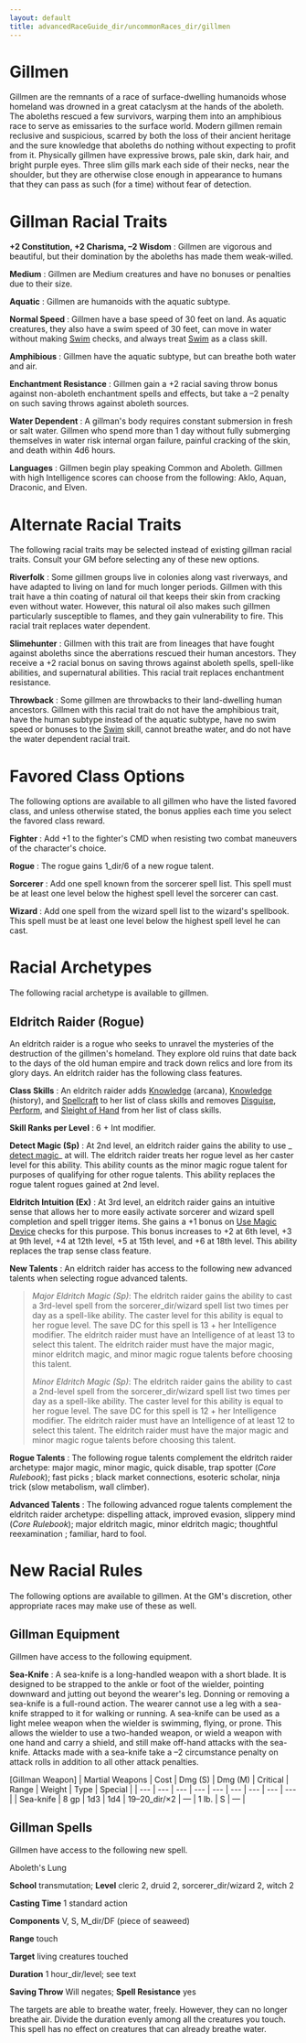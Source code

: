 ```yaml
---
layout: default
title: advancedRaceGuide_dir/uncommonRaces_dir/gillmen
---
```

# Gillmen

Gillmen are the remnants of a race of surface-dwelling humanoids whose homeland was drowned in a great cataclysm at the hands of the aboleth. The aboleths rescued a few survivors, warping them into an amphibious race to serve as emissaries to the surface world. Modern gillmen remain reclusive and suspicious, scarred by both the loss of their ancient heritage and the sure knowledge that aboleths do nothing without expecting to profit from it. Physically gillmen have expressive brows, pale skin, dark hair, and bright purple eyes. Three slim gills mark each side of their necks, near the shoulder, but they are otherwise close enough in appearance to humans that they can pass as such (for a time) without fear of detection.

# Gillman Racial Traits

**+2 Constitution, +2 Charisma, –2 Wisdom** : Gillmen are vigorous and beautiful, but their domination by the aboleths has made them weak-willed.

**Medium** : Gillmen are Medium creatures and have no bonuses or penalties due to their size.

**Aquatic** : Gillmen are humanoids with the aquatic subtype.

**Normal Speed** : Gillmen have a base speed of 30 feet on land. As aquatic creatures, they also have a swim speed of 30 feet, can move in water without making [Swim](skills_dir/swim#_swim) checks, and always treat [Swim](skills_dir/swim#_swim) as a class skill.

**Amphibious** : Gillmen have the aquatic subtype, but can breathe both water and air.

**Enchantment Resistance** : Gillmen gain a +2 racial saving throw bonus against non-aboleth enchantment spells and effects, but take a –2 penalty on such saving throws against aboleth sources.

**Water Dependent** : A gillman's body requires constant submersion in fresh or salt water. Gillmen who spend more than 1 day without fully submerging themselves in water risk internal organ failure, painful cracking of the skin, and death within 4d6 hours.

**Languages** : Gillmen begin play speaking Common and Aboleth. Gillmen with high Intelligence scores can choose from the following: Aklo, Aquan, Draconic, and Elven.

# Alternate Racial Traits

The following racial traits may be selected instead of existing gillman racial traits. Consult your GM before selecting any of these new options.

**Riverfolk** : Some gillmen groups live in colonies along vast riverways, and have adapted to living on land for much longer periods. Gillmen with this trait have a thin coating of natural oil that keeps their skin from cracking even without water. However, this natural oil also makes such gillmen particularly susceptible to flames, and they gain vulnerability to fire. This racial trait replaces water dependent.

**Slimehunter** : Gillmen with this trait are from lineages that have fought against aboleths since the aberrations rescued their human ancestors. They receive a +2 racial bonus on saving throws against aboleth spells, spell-like abilities, and supernatural abilities. This racial trait replaces enchantment resistance.

**Throwback** : Some gillmen are throwbacks to their land-dwelling human ancestors. Gillmen with this racial trait do not have the amphibious trait, have the human subtype instead of the aquatic subtype, have no swim speed or bonuses to the [Swim](skills_dir/swim#_swim) skill, cannot breathe water, and do not have the water dependent racial trait.

# Favored Class Options

The following options are available to all gillmen who have the listed favored class, and unless otherwise stated, the bonus applies each time you select the favored class reward.

**Fighter** : Add +1 to the fighter's CMD when resisting two combat maneuvers of the character's choice.

**Rogue** : The rogue gains 1_dir/6 of a new rogue talent.

**Sorcerer** : Add one spell known from the sorcerer spell list. This spell must be at least one level below the highest spell level the sorcerer can cast.

**Wizard** : Add one spell from the wizard spell list to the wizard's spellbook. This spell must be at least one level below the highest spell level he can cast.

# Racial Archetypes

The following racial archetype is available to gillmen.

## Eldritch Raider (Rogue)

An eldritch raider is a rogue who seeks to unravel the mysteries of the destruction of the gillmen's homeland. They explore old ruins that date back to the days of the old human empire and track down relics and lore from its glory days. An eldritch raider has the following class features.

**Class Skills** : An eldritch raider adds [Knowledge](skills_dir/knowledge#_knowledge) (arcana), [Knowledge](skills_dir/knowledge#_knowledge) (history), and [Spellcraft](skills_dir/spellcraft#_spellcraft) to her list of class skills and removes [Disguise](skills_dir/disguise#_disguise), [Perform](skills_dir/perform#_perform), and [Sleight of Hand](skills_dir/sleightOfHand#_sleight-of-hand) from her list of class skills.

**Skill Ranks per Level** : 6 + Int modifier.

**Detect Magic (Sp)** : At 2nd level, an eldritch raider gains the ability to use _ [detect magic](spells_dir/detectMagic#_detect-magic)_ at will. The eldritch raider treats her rogue level as her caster level for this ability. This ability counts as the minor magic rogue talent for purposes of qualifying for other rogue talents. This ability replaces the rogue talent rogues gained at 2nd level.

**Eldritch Intuition (Ex)** : At 3rd level, an eldritch raider gains an intuitive sense that allows her to more easily activate sorcerer and wizard spell completion and spell trigger items. She gains a +1 bonus on [Use Magic Device](skills_dir/useMagicDevice#_use-magic-device) checks for this purpose. This bonus increases to +2 at 6th level, +3 at 9th level, +4 at 12th level, +5 at 15th level, and +6 at 18th level. This ability replaces the trap sense class feature.

**New Talents** : An eldritch raider has access to the following new advanced talents when selecting rogue advanced talents.

> _Major Eldritch Magic (Sp)_: The eldritch raider gains the ability to cast a 3rd-level spell from the sorcerer_dir/wizard spell list two times per day as a spell-like ability. The caster level for this ability is equal to her rogue level. The save DC for this spell is 13 + her Intelligence modifier. The eldritch raider must have an Intelligence of at least 13 to select this talent. The eldritch raider must have the major magic, minor eldritch magic, and minor magic rogue talents before choosing this talent.
> 
> _Minor Eldritch Magic (Sp)_: The eldritch raider gains the ability to cast a 2nd-level spell from the sorcerer_dir/wizard spell list two times per day as a spell-like ability. The caster level for this ability is equal to her rogue level. The save DC for this spell is 12 + her Intelligence modifier. The eldritch raider must have an Intelligence of at least 12 to select this talent. The eldritch raider must have the major magic and minor magic rogue talents before choosing this talent.

**Rogue Talents** : The following rogue talents complement the eldritch raider archetype: major magic, minor magic, quick disable, trap spotter (_Core Rulebook_); fast picks ; black market connections, esoteric scholar, ninja trick (slow metabolism, wall climber).

**Advanced Talents** : The following advanced rogue talents complement the eldritch raider archetype: dispelling attack, improved evasion, slippery mind (_Core Rulebook_); major eldritch magic, minor eldritch magic; thoughtful reexamination ; familiar, hard to fool.

# New Racial Rules

The following options are available to gillmen. At the GM's discretion, other appropriate races may make use of these as well.

## Gillman Equipment

Gillmen have access to the following equipment.

**Sea-Knife** : A sea-knife is a long-handled weapon with a short blade. It is designed to be strapped to the ankle or foot of the wielder, pointing downward and jutting out beyond the wearer's leg. Donning or removing a sea-knife is a full-round action. The wearer cannot use a leg with a sea-knife strapped to it for walking or running. A sea-knife can be used as a light melee weapon when the wielder is swimming, flying, or prone. This allows the wielder to use a two-handed weapon, or wield a weapon with one hand and carry a shield, and still make off-hand attacks with the sea-knife. Attacks made with a sea-knife take a –2 circumstance penalty on attack rolls in addition to all other attack penalties.

[Gillman Weapon]
| Martial Weapons | Cost | Dmg (S) | Dmg (M) | Critical | Range | Weight | Type | Special |
| --- | --- | --- | --- | --- | --- | --- | --- | --- |
| Sea-knife | 8 gp | 1d3 | 1d4 | 19–20_dir/×2 | — | 1 lb. | S | — |

## Gillman Spells

Gillmen have access to the following new spell.

Aboleth's Lung

**School** transmutation; **Level** cleric 2, druid 2, sorcerer_dir/wizard 2, witch 2

**Casting Time** 1 standard action

**Components** V, S, M_dir/DF (piece of seaweed)

**Range** touch

**Target** living creatures touched

**Duration** 1 hour_dir/level; see text

**Saving Throw** Will negates; **Spell Resistance** yes

The targets are able to breathe water, freely. However, they can no longer breathe air. Divide the duration evenly among all the creatures you touch. This spell has no effect on creatures that can already breathe water.

